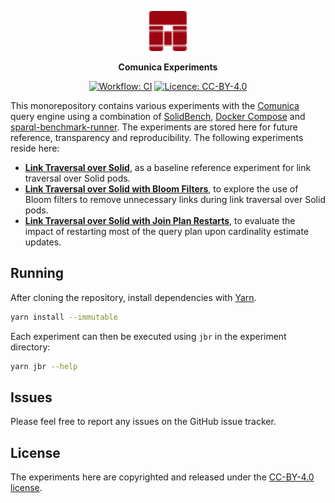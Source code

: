 <p align="center">
  <img alt="Comunica" src=".github/assets/logo.svg" width="64">
</p>

<p align="center">
  <strong>Comunica Experiments</strong>
</p>

<p align="center">
  <a href="https://github.com/surilindur/comunica-experiments/actions/workflows/ci.yml"><img alt="Workflow: CI" src=https://github.com/surilindur/comunica-experiments/actions/workflows/ci.yml/badge.svg?branch=main"></a>
  <a href="https://creativecommons.org/licenses/by/4.0/"><img alt="Licence: CC-BY-4.0" src="https://img.shields.io/badge/License-CC_BY_4.0-white.svg"></a>
</p>

This monorepository contains various experiments
with the [Comunica](https://github.com/comunica/comunica) query engine
using a combination of [SolidBench](https://github.com/SolidBench/SolidBench.js),
[Docker Compose](https://docs.docker.com/compose/)
and [sparql-benchmark-runner](https://github.com/comunica/sparql-benchmark-runner.js).
The experiments are stored here for future reference, transparency and reproducibility.
The following experiments reside here:

* [**Link Traversal over Solid**](experiments/ltqp-solid-default/), as a baseline reference experiment for link traversal over Solid pods.
* [**Link Traversal over Solid with Bloom Filters**](experiments/ltqp-solid-bloom-filters/), to explore the use of Bloom filters to remove unnecessary links during link traversal over Solid pods.
* [**Link Traversal over Solid with Join Plan Restarts**](experiments/ltqp-solid-join-restart/), to evaluate the impact of restarting most of the query plan upon cardinality estimate updates.

## Running

After cloning the repository, install dependencies with [Yarn](https://github.com/yarnpkg/berry).

```bash
yarn install --immutable
```

Each experiment can then be executed using `jbr` in the experiment directory:

```bash
yarn jbr --help
```

## Issues

Please feel free to report any issues on the GitHub issue tracker.

## License

The experiments here are copyrighted and released under the [CC-BY-4.0 license](https://creativecommons.org/licenses/by/4.0/).
